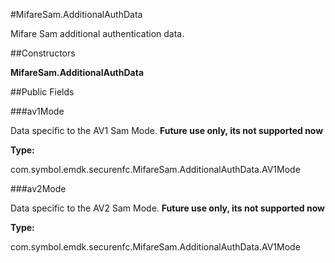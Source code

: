 #MifareSam.AdditionalAuthData

Mifare Sam additional authentication data.



##Constructors

**MifareSam.AdditionalAuthData**



##Public Fields

###av1Mode

Data specific to the AV1 Sam Mode. 
 **Future use only, its not supported now**

**Type:**

com.symbol.emdk.securenfc.MifareSam.AdditionalAuthData.AV1Mode

###av2Mode

Data specific to the AV2 Sam Mode. 
 **Future use only, its not supported now**

**Type:**

com.symbol.emdk.securenfc.MifareSam.AdditionalAuthData.AV1Mode

